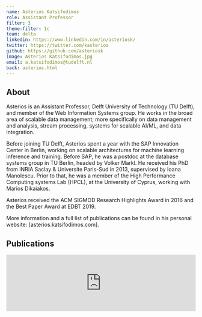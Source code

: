 ```yaml
---
name: Asterios Katsifodimos
role: Assistant Professor
filter: 3
theme-filter: 1c
team: delta
linkedin: https://www.linkedin.com/in/asteriosk/
twitter: https://twitter.com/kasterios
github: https://github.com/asteriosk
image: Asterios Katsifodimos.jpg
email: a.katsifodimos@tudelft.nl
back: asterios.html
---
```


## About 

Asterios is an Assistant Professor, Delft University of Technology (TU Delft), and member of the Web Information Systems group. He works in the broad area of scalable data management; more specifically on data management and analysis, stream processing, systems for scalable AI/ML, and data integration.

Before joining TU Delft, Asterios spent a year with the SAP Innovation Center in Berlin, working on scalable architectures for machine learning inference and training. Before SAP, he was a postdoc at the database systems group in TU Berlin, headed by Volker Markl. He received his PhD from INRIA Saclay & Universite Paris-Sud in 2013, supervised by Ioana Manolescu. Prior to that, he was a member of the High Performance Computing systems Lab (HPCL), at the University of Cyprus, working with Marios Dikaiakos.

Asterios received the ACM SIGMOD Research Highlights Award in 2016 and the  Best Paper Award at EDBT 2019.

More information and a full list of publications can be found in his personal website: [asterios.katsifodimos.com].

## Publications

<style>iframe {width: 100%;  border: none;}</style><script src="https://d1rkab7tlqy5f1.cloudfront.net/Admin/pure-converter/js/iframeResizer.min.js"></script><iframe src="https://purexml.ewi.tudelft.nl/direct/tu/person/0eaea4e6-3dd3-42ee-9c39-b22dbfae6262" scrolling="no"></iframe><script>iFrameResize()</script>